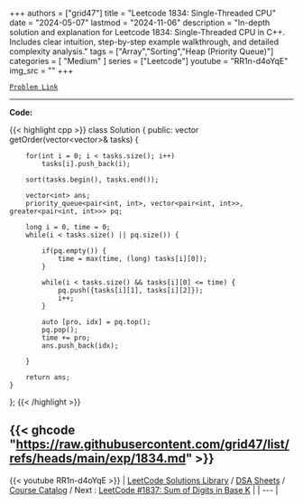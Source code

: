 
+++
authors = ["grid47"]
title = "Leetcode 1834: Single-Threaded CPU"
date = "2024-05-07"
lastmod = "2024-11-06"
description = "In-depth solution and explanation for Leetcode 1834: Single-Threaded CPU in C++. Includes clear intuition, step-by-step example walkthrough, and detailed complexity analysis."
tags = ["Array","Sorting","Heap (Priority Queue)"]
categories = [
    "Medium"
]
series = ["Leetcode"]
youtube = "RR1n-d4oYqE"
img_src = ""
+++



[`Problem Link`](https://leetcode.com/problems/single-threaded-cpu/description/)

---
**Code:**

{{< highlight cpp >}}
class Solution {
public:
    vector<int> getOrder(vector<vector<int>>& tasks) {
        
        for(int i = 0; i < tasks.size(); i++)
            tasks[i].push_back(i);
        
        sort(tasks.begin(), tasks.end());
        
        vector<int> ans;
        priority_queue<pair<int, int>, vector<pair<int, int>>, greater<pair<int, int>>> pq;

        long i = 0, time = 0;
        while(i < tasks.size() || pq.size()) {

            if(pq.empty()) {
                time = max(time, (long) tasks[i][0]);
            }
            
            while(i < tasks.size() && tasks[i][0] <= time) {
                pq.push({tasks[i][1], tasks[i][2]});
                i++;
            }
            
            auto [pro, idx] = pq.top();
            pq.pop();
            time += pro;
            ans.push_back(idx);

        }

        return ans;
    }
};
{{< /highlight >}}

{{< ghcode "https://raw.githubusercontent.com/grid47/list/refs/heads/main/exp/1834.md" >}}
---
{{< youtube RR1n-d4oYqE >}}
| [LeetCode Solutions Library](https://grid47.xyz/leetcode/) / [DSA Sheets](https://grid47.xyz/sheets/) / [Course Catalog](https://grid47.xyz/courses/) / Next : [LeetCode #1837: Sum of Digits in Base K](https://grid47.xyz/leetcode/solution-1837-sum-of-digits-in-base-k/) |
| --- |
